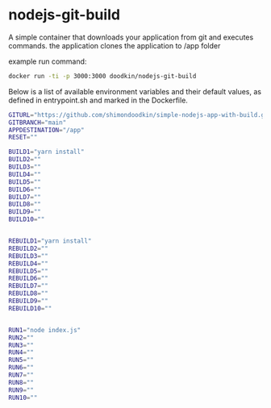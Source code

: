 # nodejs-git-build
A simple container that downloads your application from git and executes commands.
the application clones the application to /app folder

example run command:

```bash
docker run -ti -p 3000:3000 doodkin/nodejs-git-build
```

Below is a list of available environment variables and their default values, as defined in entrypoint.sh and marked in the Dockerfile.

```bash
GITURL="https://github.com/shimondoodkin/simple-nodejs-app-with-build.git"
GITBRANCH="main"
APPDESTINATION="/app"
RESET=""

BUILD1="yarn install"
BUILD2=""
BUILD3=""
BUILD4=""
BUILD5=""
BUILD6=""
BUILD7=""
BUILD8=""
BUILD9=""
BUILD10=""


REBUILD1="yarn install"
REBUILD2=""
REBUILD3=""
REBUILD4=""
REBUILD5=""
REBUILD6=""
REBUILD7=""
REBUILD8=""
REBUILD9=""
REBUILD10=""


RUN1="node index.js"
RUN2=""
RUN3=""
RUN4=""
RUN5=""
RUN6=""
RUN7=""
RUN8=""
RUN9=""
RUN10=""
```
